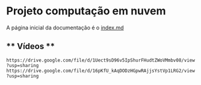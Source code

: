 # Projeto computação em nuvem

A página inicial da documentação é o [index.md](https://github.com/luizaehrenberger/cloud-project/blob/main/docs/index.md)

## ** Vídeos ** 
`https://drive.google.com/file/d/1Uect9sD96v5IpShurFHudtZWoVMmbv08/view?usp=sharing`
`https://drive.google.com/file/d/16pKfU_kAqDODzHGpwRAjjsYstVp1LRG2/view?usp=sharing`